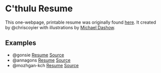# C'thulu Resume

This one-webpage, printable resume was originally found [here](https://css-tricks.com/one-page-resume-site/).
It created by @chriscoyier with illustrations by [Michael Dashow](http://www.michaeldashow.com/zoom/zoom_wageslave.html).

## Examples

- @gonsie [Resume](http://gonsie.com) [Source](https://github.com/gonsie/gonsie.github.io)
- @annagons [Resume](http://anna.gonsie.com) [Source](https://github.com/annagons/annagons.github.io)
- @mozhgan-kch [Resume](http://mkchimeh.staff.shef.ac.uk) [Source](https://github.com/mozhgan-kch/mkch-webpage)
